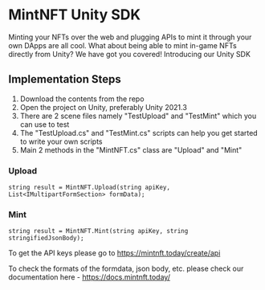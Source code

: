 # MintNFT Unity SDK

Minting your NFTs over the web and plugging APIs to mint it through your own DApps are all cool. What about being able to mint in-game NFTs directly from Unity? We have got you covered! Introducing our Unity SDK

## Implementation Steps

1. Download the contents from the repo
2. Open the project on Unity, preferably Unity 2021.3
3. There are 2 scene files namely "TestUpload" and "TestMint" which you can use to test
4. The "TestUpload.cs" and "TestMint.cs" scripts can help you get started to write your own scripts
5. Main 2 methods in the "MintNFT.cs" class are "Upload" and "Mint"

### Upload
```
string result = MintNFT.Upload(string apiKey, List<IMultipartFormSection> formData);
```
### Mint
```
string result = MintNFT.Mint(string apiKey, string stringifiedJsonBody);
```

To get the API keys please go to https://mintnft.today/create/api

To check the formats of the formdata, json body, etc. please check our documentation here - https://docs.mintnft.today/
